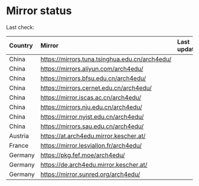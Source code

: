 <script src="./time.js"></script>
# Mirror status
Last check: <script type="text/javascript">localize(1740630422.4813879);</script>

|Country|Mirror|Last update|
|:------|:-----|:----------|
|China|https://mirrors.tuna.tsinghua.edu.cn/arch4edu/|<script type="text/javascript">localize(1740595346);</script>|
|China|https://mirrors.aliyun.com/arch4edu/|<script type="text/javascript">localize(1740595346);</script>|
|China|https://mirrors.bfsu.edu.cn/arch4edu/|<script type="text/javascript">localize(1740595346);</script>|
|China|https://mirrors.cernet.edu.cn/arch4edu/|<script type="text/javascript">localize(1740595346);</script>|
|China|https://mirror.iscas.ac.cn/arch4edu/|<script type="text/javascript">localize(1740595346);</script>|
|China|https://mirrors.nju.edu.cn/arch4edu/|<script type="text/javascript">localize(1740552205);</script>|
|China|https://mirror.nyist.edu.cn/arch4edu/|<script type="text/javascript">localize(1740552205);</script>|
|China|https://mirrors.sau.edu.cn/arch4edu/|<script type="text/javascript">localize(1731653531);</script>|
|Austria|https://at.arch4edu.mirror.kescher.at/|<script type="text/javascript">localize(1740595346);</script>|
|France|https://mirror.lesviallon.fr/arch4edu/|<script type="text/javascript">localize(1740595346);</script>|
|Germany|https://pkg.fef.moe/arch4edu/|<script type="text/javascript">localize(1740595346);</script>|
|Germany|https://de.arch4edu.mirror.kescher.at/|<script type="text/javascript">localize(1740595346);</script>|
|Germany|https://mirror.sunred.org/arch4edu/|<script type="text/javascript">localize(1740595346);</script>|

<script src="./tablefilter/tablefilter.js"></script>
<script src="./table.js"></script>